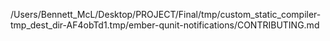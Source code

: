 /Users/Bennett_McL/Desktop/PROJECT/Final/tmp/custom_static_compiler-tmp_dest_dir-AF4obTd1.tmp/ember-qunit-notifications/CONTRIBUTING.md